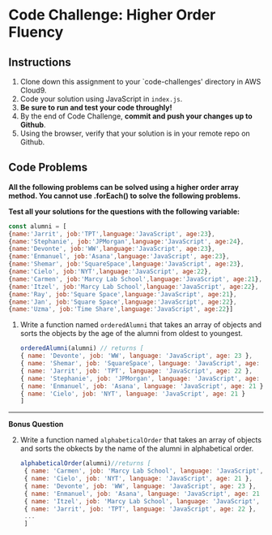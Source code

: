 # Code Challenge: Higher Order Fluency

## Instructions

1. Clone down this assignment to your `code-challenges' directory in AWS Cloud9.  
2. Code your solution using JavaScript in `index.js`. 
3. **Be sure to run and test your code throughly!**
4. By the end of Code Challenge, **commit and push your changes up to Github**.
5. Using the browser, verify that your solution is in your remote repo on Github.

## Code Problems

**All the following problems can be solved using a higher order array method. You cannot use .forEach() to solve the following problems.** 

**Test all your solutions for the questions with the following variable:** 

```jsx
const alumni = [
{name:'Jarrit', job:'TPT',language:'JavaScript', age:23}, 
{name:'Stephanie', job:'JPMorgan',language:'JavaScript', age:24}, 
{name:'Devonte', job:'WW',language:'JavaScript', age:23}, 
{name:'Enmanuel', job:'Asana',language:'JavaScript', age:23},
{name:'Shemar', job:'SquareSpace',language:'JavaScript', age:23},
{name:'Cielo', job:'NYT',language:'JavaScript', age:22},
{name:'Carmen', job:'Marcy Lab School',language:'JavaScript', age:21},
{name:'Itzel', job:'Marcy Lab School',language:'JavaScript', age:22},
{name:'Ray', job:'Square Space',language:'JavaScript', age:21},
{name:'Jan', job:'Square Space',language:'JavaScript', age:22},
{name:'Uzma', job:'Time Share',language:'JavaScript', age:22}]
```


1. Write a function named `orderedAlumni` that takes an array of objects and sorts the objects by the age of the alumni from oldest to youngest. 
    
    ```jsx
    orderedAlumni(alumni) // returns [
    { name: 'Devonte', job: 'WW', language: 'JavaScript', age: 23 },
    { name: 'Shemar', job: 'SquareSpace', language: 'JavaScript', age: 23 },
    { name: 'Jarrit', job: 'TPT', language: 'JavaScript', age: 22 },
    { name: 'Stephanie', job: 'JPMorgan', language: 'JavaScript', age: 21 },
    { name: 'Enmanuel', job: 'Asana', language: 'JavaScript', age: 21 },
    { name: 'Cielo', job: 'NYT', language: 'JavaScript', age: 21 }
    ]
    ```
---
**Bonus Question**

2. Write a function named `alphabeticalOrder` that takes an array of objects and sorts the obkects by the name of the alumni in alphabetical order.
    
    ```jsx
    alphabeticalOrder(alumni)//returns [
     { name: 'Carmen', job: 'Marcy Lab School', language: 'JavaScript', age: 21 },
     { name: 'Cielo', job: 'NYT', language: 'JavaScript', age: 21 },
     { name: 'Devonte', job: 'WW', language: 'JavaScript', age: 23 },
     { name: 'Enmanuel', job: 'Asana', language: 'JavaScript', age: 21 },
     { name: 'Itzel', job: 'Marcy Lab School', language: 'JavaScript', age: 22 },
     { name: 'Jarrit', job: 'TPT', language: 'JavaScript', age: 22 },
     ...
     ]
    ```
